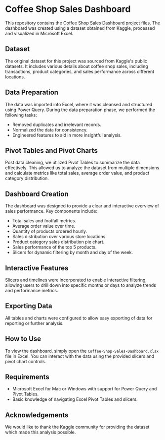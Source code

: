 # Coffee Shop Sales Dashboard

This repository contains the Coffee Shop Sales Dashboard project files. The dashboard was created using a dataset obtained from Kaggle, processed and visualized in Microsoft Excel.

## Dataset
The original dataset for this project was sourced from Kaggle's public datasets. It includes various details about coffee shop sales, including transactions, product categories, and sales performance across different locations.

## Data Preparation
The data was imported into Excel, where it was cleansed and structured using Power Query. During the data preparation phase, we performed the following tasks:
- Removed duplicates and irrelevant records.
- Normalized the data for consistency.
- Engineered features to aid in more insightful analysis.

## Pivot Tables and Pivot Charts
Post data cleaning, we utilized Pivot Tables to summarize the data effectively. This allowed us to analyze the dataset from multiple dimensions and calculate metrics like total sales, average order value, and product category distribution.

## Dashboard Creation
The dashboard was designed to provide a clear and interactive overview of sales performance. Key components include:
- Total sales and footfall metrics.
- Average order value over time.
- Quantity of products ordered hourly.
- Sales distribution over various store locations.
- Product category sales distribution pie chart.
- Sales performance of the top 5 products.
- Slicers for dynamic filtering by month and day of the week.

## Interactive Features
Slicers and timelines were incorporated to enable interactive filtering, allowing users to drill down into specific months or days to analyze trends and performance metrics.

## Exporting Data
All tables and charts were configured to allow easy exporting of data for reporting or further analysis.

## How to Use
To view the dashboard, simply open the `Coffee-Shop-Sales-Dashboard.xlsx` file in Excel. You can interact with the data using the provided slicers and pivot chart controls.

## Requirements
- Microsoft Excel for Mac or Windows with support for Power Query and Pivot Tables.
- Basic knowledge of navigating Excel Pivot Tables and slicers.

## Acknowledgements
We would like to thank the Kaggle community for providing the dataset which made this analysis possible.


